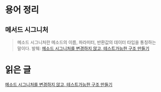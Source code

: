# 용어 정리 
## 메서드 시그니처 
> 메소드 시그니처란 메소드의 이름, 파라미터, 반환값의 데이터 타입을 통칭하는 말이다. 
발췌: [메소드 시그니처를 변경하지 않고, 테스트가능한 구조 만들기](https://woowacourse.github.io/javable/2020-04-28/test-without-method-change) 

# 읽은 글 
[메소드 시그니처를 변경하지 않고, 테스트가능한 구조 만들기](https://woowacourse.github.io/javable/2020-04-28/test-without-method-change)
